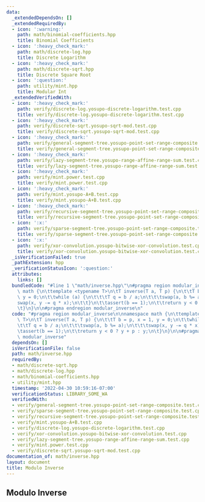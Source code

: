 ```yaml
---
data:
  _extendedDependsOn: []
  _extendedRequiredBy:
  - icon: ':warning:'
    path: math/binomial-coefficients.hpp
    title: Binomial Coefficients
  - icon: ':heavy_check_mark:'
    path: math/discrete-log.hpp
    title: Discrete Logarithm
  - icon: ':heavy_check_mark:'
    path: math/discrete-sqrt.hpp
    title: Discrete Square Root
  - icon: ':question:'
    path: utility/mint.hpp
    title: Modular Int
  _extendedVerifiedWith:
  - icon: ':heavy_check_mark:'
    path: verify/discrete-log.yosupo-discrete-logarithm.test.cpp
    title: verify/discrete-log.yosupo-discrete-logarithm.test.cpp
  - icon: ':heavy_check_mark:'
    path: verify/discrete-sqrt.yosupo-sqrt-mod.test.cpp
    title: verify/discrete-sqrt.yosupo-sqrt-mod.test.cpp
  - icon: ':heavy_check_mark:'
    path: verify/general-segment-tree.yosupo-point-set-range-composite.test.cpp
    title: verify/general-segment-tree.yosupo-point-set-range-composite.test.cpp
  - icon: ':heavy_check_mark:'
    path: verify/lazy-segment-tree.yosupo-range-affine-range-sum.test.cpp
    title: verify/lazy-segment-tree.yosupo-range-affine-range-sum.test.cpp
  - icon: ':heavy_check_mark:'
    path: verify/mint.power.test.cpp
    title: verify/mint.power.test.cpp
  - icon: ':heavy_check_mark:'
    path: verify/mint.yosupo-A+B.test.cpp
    title: verify/mint.yosupo-A+B.test.cpp
  - icon: ':heavy_check_mark:'
    path: verify/recursive-segment-tree.yosupo-point-set-range-composite.test.cpp
    title: verify/recursive-segment-tree.yosupo-point-set-range-composite.test.cpp
  - icon: ':x:'
    path: verify/sparse-segment-tree.yosupo-point-set-range-composite.test.cpp
    title: verify/sparse-segment-tree.yosupo-point-set-range-composite.test.cpp
  - icon: ':x:'
    path: verify/xor-convolution.yosupo-bitwise-xor-convolution.test.cpp
    title: verify/xor-convolution.yosupo-bitwise-xor-convolution.test.cpp
  _isVerificationFailed: true
  _pathExtension: hpp
  _verificationStatusIcon: ':question:'
  attributes:
    links: []
  bundledCode: "#line 1 \"math/inverse.hpp\"\n#pragma region modular_inverse\n\nnamespace\
    \ math {\n\ttemplate <typename T>\n\tT inverse(T a, T p) {\n\t\tT b = p, x = 1,\
    \ y = 0;\n\t\twhile (a) {\n\t\t\tT q = b / a;\n\t\t\tswap(a, b %= a);\n\t\t\t\
    swap(x, y -= q * x);\n\t\t}\n\t\tassert(b == 1);\n\t\treturn y < 0 ? y + p : y;\n\
    \t}\n}\n\n#pragma endregion modular_inverse\n"
  code: "#pragma region modular_inverse\n\nnamespace math {\n\ttemplate <typename\
    \ T>\n\tT inverse(T a, T p) {\n\t\tT b = p, x = 1, y = 0;\n\t\twhile (a) {\n\t\
    \t\tT q = b / a;\n\t\t\tswap(a, b %= a);\n\t\t\tswap(x, y -= q * x);\n\t\t}\n\t\
    \tassert(b == 1);\n\t\treturn y < 0 ? y + p : y;\n\t}\n}\n\n#pragma endregion\
    \ modular_inverse"
  dependsOn: []
  isVerificationFile: false
  path: math/inverse.hpp
  requiredBy:
  - math/discrete-sqrt.hpp
  - math/discrete-log.hpp
  - math/binomial-coefficients.hpp
  - utility/mint.hpp
  timestamp: '2022-04-30 10:59:16-07:00'
  verificationStatus: LIBRARY_SOME_WA
  verifiedWith:
  - verify/general-segment-tree.yosupo-point-set-range-composite.test.cpp
  - verify/sparse-segment-tree.yosupo-point-set-range-composite.test.cpp
  - verify/recursive-segment-tree.yosupo-point-set-range-composite.test.cpp
  - verify/mint.yosupo-A+B.test.cpp
  - verify/discrete-log.yosupo-discrete-logarithm.test.cpp
  - verify/xor-convolution.yosupo-bitwise-xor-convolution.test.cpp
  - verify/lazy-segment-tree.yosupo-range-affine-range-sum.test.cpp
  - verify/mint.power.test.cpp
  - verify/discrete-sqrt.yosupo-sqrt-mod.test.cpp
documentation_of: math/inverse.hpp
layout: document
title: Modulo Inverse
---
```


## Modulo Inverse